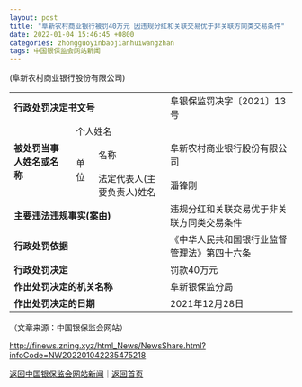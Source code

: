 ```yaml
---
layout: post
title: "阜新农村商业银行被罚40万元 因违规分红和关联交易优于非关联方同类交易条件"
date: 2022-01-04 15:46:45 +0800
categories: zhongguoyinbaojianhuiwangzhan
tags: 中国银保监会网站新闻
---
```

<p>(阜新农村商业银行股份有限公司)</p>
 <table border="0" cellspacing="1" cellpadding="5" align="center" class="cms_autoformat_table"><tbody><tr><td colspan="3"><strong>行政处罚决定书文号</strong></td><td>阜银保监罚决字〔2021〕13号 </td></tr><tr><td rowspan="3"><strong>被处罚当事人姓名或名称</strong></td><td colspan="2">个人姓名 </td><td></td></tr><tr><td rowspan="2">单位 </td><td>名称 </td><td>阜新农村商业银行股份有限公司 </td></tr><tr><td>法定代表人(主要负责人)姓名 </td><td>潘锋刚 </td></tr><tr><td colspan="3"><strong>主要违法违规事实(案由)</strong></td><td>违规分红和关联交易优于非关联方同类交易条件 </td></tr><tr><td colspan="3"><strong>行政处罚依据</strong></td><td>《中华人民共和国银行业监督管理法》第四十六条 </td></tr><tr><td colspan="3"><strong>行政处罚决定</strong></td><td>罚款40万元 </td></tr><tr><td colspan="3"><strong>作出处罚决定的机关名称</strong></td><td>阜新银保监分局 </td></tr><tr><td colspan="3"><strong>作出处罚决定的日期</strong></td><td>2021年12月28日 </td></tr></tbody></table><p class="em_media">（文章来源：中国银保监会网站）</p>

<http://finews.zning.xyz/html_News/NewsShare.html?infoCode=NW202201042235475218>

[返回中国银保监会网站新闻](//finews.withounder.com/category/zhongguoyinbaojianhuiwangzhan.html)｜[返回首页](//finews.withounder.com/)